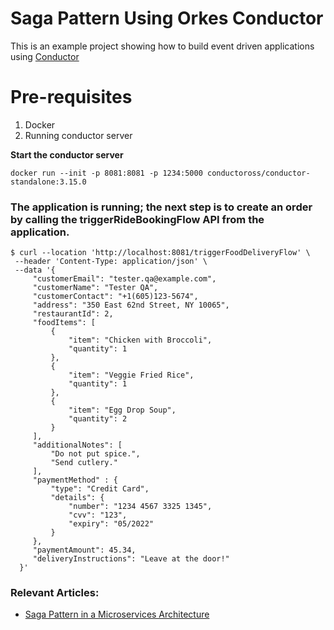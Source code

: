 # Saga Pattern Using Orkes Conductor

This is an example project showing how to build event driven applications
using [Conductor](https://github.com/conductor-oss/conductor)

# Pre-requisites

1. Docker
2. Running conductor server

**Start the conductor server**

```shell
docker run --init -p 8081:8081 -p 1234:5000 conductoross/conductor-standalone:3.15.0
```

### The application is running; the next step is to create an order by calling the triggerRideBookingFlow API from the application.

```shell
$ curl --location 'http://localhost:8081/triggerFoodDeliveryFlow' \
 --header 'Content-Type: application/json' \
 --data '{
     "customerEmail": "tester.qa@example.com",
     "customerName": "Tester QA",
     "customerContact": "+1(605)123-5674",
     "address": "350 East 62nd Street, NY 10065",
     "restaurantId": 2,
     "foodItems": [
         {
             "item": "Chicken with Broccoli",
             "quantity": 1
         },
         {
             "item": "Veggie Fried Rice",
             "quantity": 1
         },
         {
             "item": "Egg Drop Soup",
             "quantity": 2
         }
     ],
     "additionalNotes": [
         "Do not put spice.",
         "Send cutlery."
     ],
     "paymentMethod" : {
         "type": "Credit Card",
         "details": {
             "number": "1234 4567 3325 1345",
             "cvv": "123",
             "expiry": "05/2022"
         }
     },
     "paymentAmount": 45.34,
     "deliveryInstructions": "Leave at the door!"
  }'
```

### Relevant Articles:

- [Saga Pattern in a Microservices Architecture](https://www.baeldung.com/orkes-conductor-saga-pattern-spring-boot)
